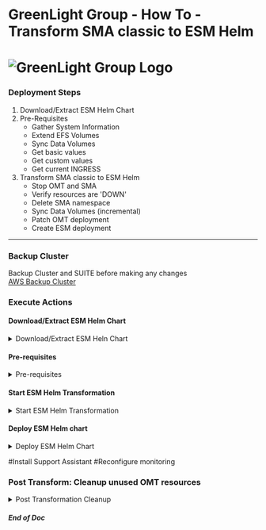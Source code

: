 # GreenLight Group - How To - Transform SMA classic to ESM Helm  
# ![GreenLight Group Logo](https://assets.website-files.com/5ebcb9396faf10d8f7644479/5ed6a066891af295a039860f_GLGLogolrg-p-500.png)  

### Deployment Steps
1. Download/Extract ESM Helm Chart
2. Pre-Requisites
   - Gather System Information  
   - Extend EFS Volumes  
   - Sync Data Volumes  
   - Get basic values  
   - Get custom values  
   - Get current INGRESS
3. Transform SMA classic to ESM Helm
   - Stop OMT and SMA
   - Verify resources are 'DOWN'
   - Delete SMA namespace
   - Sync Data Volumes (incremental)
   - Patch OMT deployment
   - Create ESM deployment

--- 

### Backup Cluster  
Backup Cluster and SUITE before making any changes  
[AWS Backup Cluster](/docs/Ansible/AWS/AWS_Cluster-Backup.md)

### Execute Actions  
#### Download/Extract ESM Helm Chart  
<details><summary>Download/Extract ESM Heln Chart</summary>  

> Create ESM working directory
```
mkdir -p ~/esm/24.2.2
```
> Download the ESM Helm chart matching existing SMAX deployment (ESM 24.2 Patch 2)
```
curl https://owncloud.gitops.com/index.php/s/eYjtMSYnEi8Qtax/download -o ~/esm/24.2.2/ESM_Helm_Chart-24.2.2.zip
unzip ~/esm/24.2.2/ESM_Helm_Chart-24.2.2.zip -d ~/esm/24.2.2/
unzip ~/esm/24.2.2/esm-1.0.2+24.2.2-18.zip -d ~/esm/24.2.2/
rm ~/esm/24.2.2/esm-1.0.2+24.2.2-18.zip
rm ~/esm/24.2.2/esm-1.0.2+24.2.2-18.zip.sig
```
> Set execute for requisite scripts
```
chmod u+x ~/esm/24.2.2/scripts/transformation/syncData.sh
chmod u+x ~/esm/24.2.2/scripts/transformation/generateBasicValuesYaml.sh
chmod u+x ~/esm/24.2.2/scripts/custom_settings/generateCustomSettings.sh
chmod u+x ~/esm/24.2.2/scripts/transformation/refinePV.sh
chmod u+x ~/esm/24.2.2/scripts/transformation/updateAutopassKey.sh

```
</details>

#### Pre-requisites  
<details><summary>Pre-requisites</summary>  

> Gather system information  
```
NAMESPACE=`kubectl get namespace|grep itsma | cut -f1 -d " "`
SYSTEM_USER_ID=$(kubectl get configmap -o jsonpath='{.data.system_user_id}' itsma-common-configmap -n $NAMESPACE)
SYSTEM_GROUP_ID=$(kubectl get configmap -o jsonpath='{.data.system_group_id}' itsma-common-configmap -n $NAMESPACE)
SIZE=$(kubectl get configmap -o jsonpath='{.data.itom_suite_size}' itsma-common-configmap -n $NAMESPACE)

echo NAMESPACE: $NAMESPACE SYSTEM_USER_ID: ${SYSTEM_USER_ID}, SYSTEM_GROUP_ID: ${SYSTEM_GROUP_ID}, SIZE: ${SIZE}
```

> Extend EFS volumes  
```
sudo mkdir -p /mnt/efs/var/vols/itom/itsma/logging-volume
sudo mkdir -p /mnt/efs/var/vols/itom/itsma/config-volume

sudo chown -R 1999:1999 /mnt/efs/var/vols/itom/itsma/logging-volume
sudo chown -R 1999:1999 /mnt/efs/var/vols/itom/itsma/config-volume

sudo chmod g+w /mnt/efs/var/vols/itom/itsma/logging-volume
sudo chmod g+w /mnt/efs/var/vols/itom/itsma/config-volume
sudo chmod g+s /mnt/efs/var/vols/itom/itsma/logging-volume
sudo chmod g+s /mnt/efs/var/vols/itom/itsma/config-volume

#sudo find /mnt/efs/var/vols/itom -type d -exec stat --format='%u:%g %A %n' '{}' \;| grep -v 1999:1999

```

> Sync data volumes
```
sudo ~/esm/24.2.2/scripts/transformation/syncData.sh \
 --globalVolumePath /mnt/efs/var/vols/itom/itsma/global-volume \
 --smartanalyticsVolumePath /mnt/efs/var/vols/itom/itsma/smartanalytics-volume \
 --configVolumePath /mnt/efs/var/vols/itom/itsma/config-volume
```

> Get Basic environment Helm values  
```
cd ~/esm/24.2.2/scripts/transformation/
~/esm/24.2.2/scripts/transformation/generateBasicValuesYaml.sh
```
```
cp ~/esm/24.2.2/scripts/transformation/values.yaml ~/esm/
cd ~
```

> Get Customizations to resources Helm values  
```
cd ~/esm/24.2.2/scripts/custom_settings
~/esm/24.2.2/scripts/custom_settings/generateCustomSettings.sh
```
```
cp ~/esm/24.2.2/scripts/custom_settings/customized_values.yaml ~/esm/
cd ~
```

> Get current Alertmanager settings
```
kubectl get secret -n core alertmanager-itom-prometheus-alertmanager -o json | jq -r '.data."alertmanager.yaml"' | base64 -d > ~/esm/alert-manager.yml
```
*_Verify details of Alertmanager ConfigMap before contiuning . . ._*  
```
cat ~/esm/alert-manager.yml
```

> Get current INGRESS for SMA
```
kubectl get ing -n $NS sma-ingress -o yaml > ~/esm/sma-ingress.yml
kubectl get ing -n $NS sma-integration-ingress -o yaml > ~/esm/sma-integration-ingress.yml
```
*_Verify details of INGRESS before contiuning . . ._*  
```
cat ~/esm/sma-ingress.yml
```
```
cat ~/esm/sma-integration-ingress.yml
```
</details>

#### Start ESM Helm Transformation  
<details><summary>Start ESM Helm Transformation</summary>  

> Stop the Suite and OMT  
```
$CDF_HOME/bin/cdfctl runlevel set -l DOWN -n $NAMESPACE
$CDF_HOME/bin/cdfctl runlevel set -l DOWN -n core
```

> Verify everything is 'DOWN' before continuing on  
**_If any pods return, wait and check again_**  
```
kubectl get pod -n $NAMESPACE|grep -v -E 'throttling|opentelemetry|toolkit|Completed'
kubectl get pod -n core |grep -v Completed
```

> Delete classic SMA resources
```
kubectl delete ns $NAMESPACE
```

> Verify the namespace is successfully deleted  
**_If the ITSMA namespace still shows up, wait and check again_**  
```
kubectl get ns
```

> Sync ingremental data since pre-reqs
```
sudo ~/esm/24.2.2/scripts/transformation/syncData.sh \
 --globalVolumePath /mnt/efs/var/vols/itom/itsma/global-volume \
 --smartanalyticsVolumePath /mnt/efs/var/vols/itom/itsma/smartanalytics-volume \
 --configVolumePath /mnt/efs/var/vols/itom/itsma/config-volume
```

> Patch the deployment name for the core namespace
```
kubectl patch ns core -p '{"metadata":{"labels":{"deployments.microfocus.com/deployment-name":"cdf"}}}'
```

> Create new ESM deployment (using original itsma namespace name)
```
$CDF_HOME/bin/cdfctl deployment create -d $NAMESPACE
```

> Refine existing PVs for new deployment
```
cd ~/esm/24.2.2/scripts/transformation
~/esm/24.2.2/scripts/transformation/refinePV.sh $SIZE
```
```
cd ~
```

> Verify new PVs created
```
kubectl get pv|grep -E  "config-volume|logging-volume|data-volume"|grep itsma
```

> Check if new PVs are not yet 'Available'  
*_Will only return values for PVs that are NOT yet ready_*  
```
kubectl get pv|grep itsma|grep -v -E "db-volume|global-volume|smartanalytics"|awk '{if ($5!="Available") print $0}'
```


> Copy OMT vault data to global-volume for independant SMA vault
```
VAULT_PATH=$(kubectl get pv itom-vol -o json | jq -r .spec.nfs.path)
sudo cp -R /mnt/efs${VAULT_PATH}/vault /mnt/efs/var/vols/itom/itsma/global-volume/
sudo chown -R $SYSTEM_USER_ID:$SYSTEM_GROUP_ID /mnt/efs/var/vols/itom/itsma/global-volume/vault
```

> Cppy OMT vault secrets to SMA vault
```
#!/bin/bash
#NAMESPACE=${NAMESPACE}
releaseName=sma
for secret in vault-passphrase vault-credential vault-instance-id vault-root-cert
  do
  echo "-----copy secret $secret from core to ${NAMESPACE} -----"
kubectl get secrets -n core $secret -o yaml | sed "s/meta.helm.sh\/release-namespace\:\ core/meta.helm.sh\/release-namespace\:\ ${NAMESPACE}/g" | sed "s/meta.helm.sh\/release-name\:\ apphub/meta.helm.sh\/release-name\:\ \'${releaseName}\'/g" | sed "s/namespace\:\ core/namespace\:\ ${NAMESPACE}/g" | kubectl create -f -
  done
cm=public-ca-certificates
echo "-----create cm $cm from core to ${NAMESPACE} -----"
kubectl get cm -n core $cm -o yaml | sed "s/meta.helm.sh\/release-namespace\:\ core/meta.helm.sh\/release-namespace\:\ ${NAMESPACE}/g" | sed "s/meta.helm.sh\/release-name\:\ apphub/meta.helm.sh\/release-name\:\ \'${releaseName}\'/g" | sed "s/namespace\:\ core/namespace\:\ ${NAMESPACE}/g" | kubectl create -f -
```

> Start OMT back up to continue deployment
```
$CDF_HOME/bin/cdfctl runlevel set -l UP -n core
```

> Verify OMT is up and running completely before continuing
```
watch -n 10 'kubectl get pods -n core|grep -v -E "1/1|2/2|3/3|4/4|Completed'
```
</details>

#### Deploy ESM Helm chart
<details><summary>Deploy ESM Helm Chart</summary>  

```
$CDF_HOME/bin/helm install sma ~/esm/24.2.2/charts/esm-1.0.2+24.2.2-18.tgz -n $NAMESPACE --set global.nodeSelector.Worker=label -f  ~/esm/customized_values.yaml -f ~/esm/values.yaml
```

**_After helm deployment completes, ensure SMAX is up and running and healthy before continuing_**

```
watch -n 10 'kubectl get pods -n ${NAMESPACE}|grep -v -E "1/1|2/2|3/3|4/4|Completed'

```
> Redeploy sma-ingress
```
kubectl create -f ~/esm/sma-ingress.yml; \
kubectl create -f ~/esm/sma-integration-ingress.yml

```
> Update helm autopass
```
~/esm/24.2.2/scripts/transformation/updateAutopassKey.sh -n ${NAMESPACE}

```
</details>


#Install Support Assistant
#Reconfigure monitoring


### Post Transform: Cleanup unused OMT resources
<details><summary>Post Transformation Cleanup</summary>

```
sudo chmod g+rx ${CDF_HOME}/charts
sudo chmod g+rw ${CDF_HOME}/charts/*

APPHUB_CHART=$(cd ${CDF_HOME}/charts && ls apphub-1*.tgz) && echo ${APPHUB_CHART}

helm upgrade apphub $CDF_HOME/charts/${APPHUB_CHART} --reuse-values --set global.services.suiteDeploymentManagement=false -n core
```
```
kubectl delete deploy suite-conf-pod-itsma -n core --ignore-not-found=true
kubectl delete svc suite-conf-svc-itsma  -n core --ignore-not-found=true
kubectl delete ingress suite-conf-ing-itsma -n core --ignore-not-found=true
```
```
kubectl delete ingress -n core -l app=install-ingress
```
</details>

##### End of Doc  